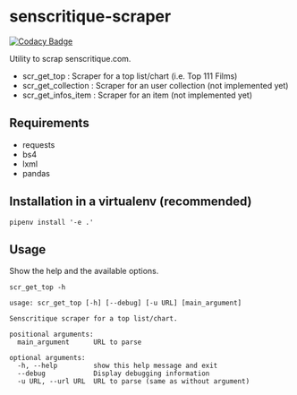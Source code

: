 # senscritique-scraper

[![Codacy Badge](https://api.codacy.com/project/badge/Grade/4ee8dea2d8d24e368147fa3337b9acb5)](https://app.codacy.com/app/dbeley/senscritique-scraper?utm_source=github.com&utm_medium=referral&utm_content=dbeley/senscritique-scraper&utm_campaign=Badge_Grade_Dashboard)

Utility to scrap senscritique.com.

- scr_get_top : Scraper for a top list/chart (i.e. Top 111 Films)
- scr_get_collection : Scraper for an user collection (not implemented yet)
- scr_get_infos_item : Scraper for an item (not implemented yet)

## Requirements

- requests
- bs4
- lxml
- pandas

## Installation in a virtualenv (recommended)

```
pipenv install '-e .'
```

## Usage

Show the help and the available options.

```
scr_get_top -h
```

```
usage: scr_get_top [-h] [--debug] [-u URL] [main_argument]

Senscritique scraper for a top list/chart.

positional arguments:
  main_argument      URL to parse

optional arguments:
  -h, --help         show this help message and exit
  --debug            Display debugging information
  -u URL, --url URL  URL to parse (same as without argument)
```
